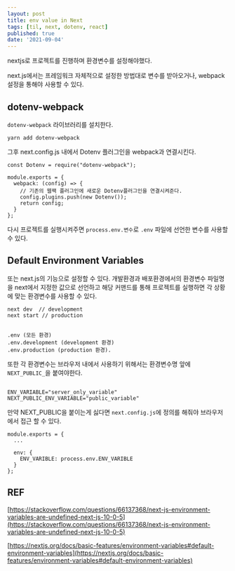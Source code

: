 ```yaml
---
layout: post
title: env value in Next
tags: [til, next, dotenv, react]
published: true
date: '2021-09-04'
---
```


nextjs로 프로젝트를 진행하며 환경변수를 설정해야했다.

next.js에서는 프레임워크 자체적으로 설정한 방법대로 변수를 받아오거나, webpack설정을 통해야 사용할 수 있다.



## dotenv-webpack 

`dotenv-webpack` 라이브러리를 설치한다.

```
yarn add dotenv-webpack
```

그후 next.config.js 내에서 Dotenv 플러그인을 webpack과 연결시킨다.

```
const Dotenv = require("dotenv-webpack");

module.exports = {
  webpack: (config) => {
    // 기존의 웹팩 플러그인에 새로운 Dotenv플러그인을 연결시켜준다.
    config.plugins.push(new Dotenv());
    return config;
  }
};
```

다시 프로젝트를 실행시켜주면 `process.env.변수`로 `.env` 파일에 선언한 변수를 사용할 수 있다.

## Default Environment Variables

또는 next.js의 기능으로 설정할 수 있다.
개발환경과 배포환경에서의 환경변수 파일명을 next에서 지정한 값으로 선언하고 해당 커맨드를 통해 프로젝트를 실행하면 각 상황에 맞는 환경변수를 사용할 수 있다.
```
next dev  // development
next start // production 


.env (모든 환경)
.env.development (development 환경) 
.env.production (production 환경).
```

또한 각 환경변수는 브라우저 내에서 사용하기 위해서는 환경변수명 앞에 `NEXT_PUBLIC_`을 붙여야한다.

```

ENV_VARIABLE="server_only_variable"
NEXT_PUBLIC_ENV_VARIABLE="public_variable"

```

만약 NEXT_PUBLIC을 붙이는게 싫다면 `next.config.js`에 정의를 해줘야 브라우저에서 접근 할 수 있다.

```
module.exports = {
  ...

  env: {
    ENV_VARIBLE: process.env.ENV_VARIBLE
  }
};

```


## REF

[https://stackoverflow.com/questions/66137368/next-js-environment-variables-are-undefined-next-js-10-0-5](https://stackoverflow.com/questions/66137368/next-js-environment-variables-are-undefined-next-js-10-0-5)

[https://nextjs.org/docs/basic-features/environment-variables#default-environment-variables](https://nextjs.org/docs/basic-features/environment-variables#default-environment-variables)